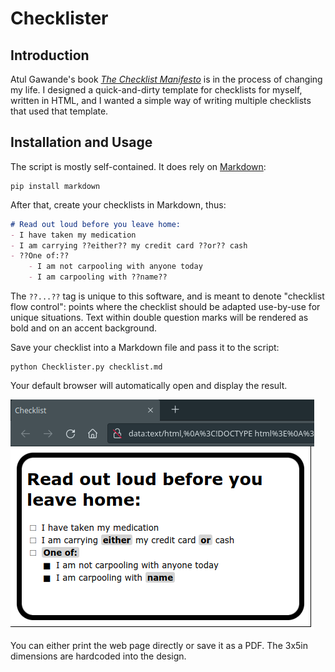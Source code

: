 # Checklister
## Introduction

Atul Gawande's book _[The Checklist Manifesto](http://atulgawande.com/book/the-checklist-manifesto/)_ is in the process of changing my life.  I designed a quick-and-dirty template for checklists for myself, written in HTML, and I wanted a simple way of writing multiple checklists that used that template.

## Installation and Usage

The script is mostly self-contained.  It does rely on [Markdown](https://pypi.org/project/Markdown/):

```
pip install markdown
```

After that, create your checklists in Markdown, thus:

```markdown
# Read out loud before you leave home:
- I have taken my medication
- I am carrying ??either?? my credit card ??or?? cash
- ??One of:??
    - I am not carpooling with anyone today
    - I am carpooling with ??name??
```

The `??...??` tag is unique to this software, and is meant to denote "checklist flow control": points where the checklist should be adapted use-by-use for unique situations.  Text within double question marks will be rendered as bold and on an accent background.

Save your checklist into a Markdown file and pass it to the script:

```
python Checklister.py checklist.md
```

Your default browser will automatically open and display the result.

![The result of passing the above checklist example to the Checklister.py script](demochecklistresult.png)

You can either print the web page directly or save it as a PDF.  The 3x5in dimensions are hardcoded into the design.
